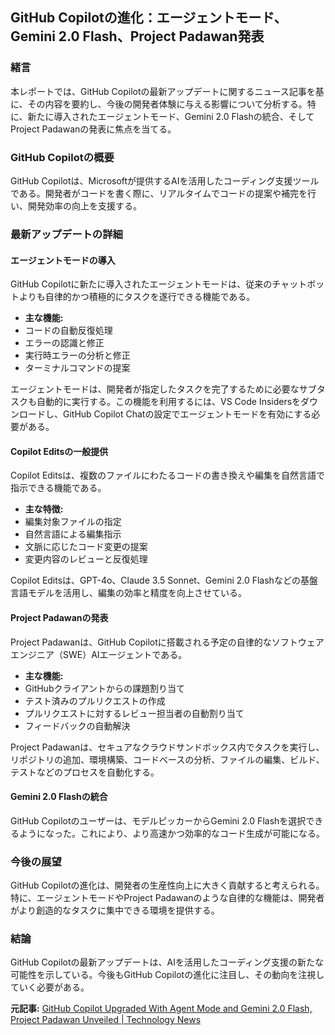 ## GitHub Copilotの進化：エージェントモード、Gemini 2.0 Flash、Project Padawan発表

### 緒言

本レポートでは、GitHub Copilotの最新アップデートに関するニュース記事を基に、その内容を要約し、今後の開発者体験に与える影響について分析する。特に、新たに導入されたエージェントモード、Gemini 2.0 Flashの統合、そしてProject Padawanの発表に焦点を当てる。

### GitHub Copilotの概要

GitHub Copilotは、Microsoftが提供するAIを活用したコーディング支援ツールである。開発者がコードを書く際に、リアルタイムでコードの提案や補完を行い、開発効率の向上を支援する。

### 最新アップデートの詳細

#### エージェントモードの導入

GitHub Copilotに新たに導入されたエージェントモードは、従来のチャットボットよりも自律的かつ積極的にタスクを遂行できる機能である。

* **主な機能:**
 * コードの自動反復処理
 * エラーの認識と修正
 * 実行時エラーの分析と修正
 * ターミナルコマンドの提案

エージェントモードは、開発者が指定したタスクを完了するために必要なサブタスクも自動的に実行する。この機能を利用するには、VS Code Insidersをダウンロードし、GitHub Copilot Chatの設定でエージェントモードを有効にする必要がある。

#### Copilot Editsの一般提供

Copilot Editsは、複数のファイルにわたるコードの書き換えや編集を自然言語で指示できる機能である。

* **主な特徴:**
 * 編集対象ファイルの指定
 * 自然言語による編集指示
 * 文脈に応じたコード変更の提案
 * 変更内容のレビューと反復処理

Copilot Editsは、GPT-4o、Claude 3.5 Sonnet、Gemini 2.0 Flashなどの基盤言語モデルを活用し、編集の効率と精度を向上させている。

#### Project Padawanの発表

Project Padawanは、GitHub Copilotに搭載される予定の自律的なソフトウェアエンジニア（SWE）AIエージェントである。

* **主な機能:**
 * GitHubクライアントからの課題割り当て
 * テスト済みのプルリクエストの作成
 * プルリクエストに対するレビュー担当者の自動割り当て
 * フィードバックの自動解決

Project Padawanは、セキュアなクラウドサンドボックス内でタスクを実行し、リポジトリの追加、環境構築、コードベースの分析、ファイルの編集、ビルド、テストなどのプロセスを自動化する。

#### Gemini 2.0 Flashの統合

GitHub Copilotのユーザーは、モデルピッカーからGemini 2.0 Flashを選択できるようになった。これにより、より高速かつ効率的なコード生成が可能になる。

### 今後の展望

GitHub Copilotの進化は、開発者の生産性向上に大きく貢献すると考えられる。特に、エージェントモードやProject Padawanのような自律的な機能は、開発者がより創造的なタスクに集中できる環境を提供する。

### 結論

GitHub Copilotの最新アップデートは、AIを活用したコーディング支援の新たな可能性を示している。今後もGitHub Copilotの進化に注目し、その動向を注視していく必要がある。


**元記事:** [GitHub Copilot Upgraded With Agent Mode and Gemini 2.0 Flash, Project Padawan Unveiled | Technology News](https://www.gadgets360.com/ai/news/github-copilot-agent-mode-edits-gemini-2-0-flash-project-padawan-7657940)